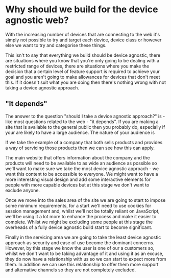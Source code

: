 # Why should we build for the device agnostic web?
With the increasing number of devices that are connecting to the web it's simply not possible to try and target each device, device class or however else we want to try and categorise these things.

This isn't to say that everything we build should be device agnostic, there are situations where you know that you're only going to be dealing with a restricted range of devices, there are situations where you make the decision that a certain level of feature support is required to achieve your goal and you aren't going to make allowances for devices that don't meet this.  If it doesn't suit what you are doing then there's nothing wrong with not taking a device agnostic approach.

## "It depends"
The answer to the question "should I take a device agnostic approach?" is - like most questions related to the web - "it depends".  If you are making a site that is available to the general public then you probably do, especially if your are likely to have a large audience.  The nature of your audience is

If we take the example of a company that both sells products and provides a way of servicing those products then we can see how this can apply.

The main website that offers information about the company and the products will need to be available to as wide an audience as possible so we'll want to make sure we take the most device agnostic approach - we want this content to be accessible to everyone.  We might want to have a more interesting visual design and add some interactive elements for people with more capable devices but at this stage we don't want to exclude anyone.

Once we move into the sales area of the site we are going to start to impose some minimum requirements, for a start we'll need to use cookies for session management and, whilst we'll not be totally reliant on JavaScript, we'll be using it a lot more to enhance the process and make it easier to complete.  Whilst we might be excluding some people at this stage the overheads of a fully device agnostic build start to become significant.

Finally in the servicing area we are going to take the least device agnostic approach as security and ease of use become the dominant concerns.  However, by this stage we know the user is one of our a customers so, whilst we don't want to be taking advantage of it and using it as an excuse, they do now have a relationship with us so we can start to expect more from them.  In addition we can use this relationship to offer them more support and alternative channels so they are not completely excluded.






